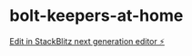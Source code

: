 # bolt-keepers-at-home

[Edit in StackBlitz next generation editor ⚡️](https://stackblitz.com/~/github.com/cgen01/bolt-keepers-at-home)